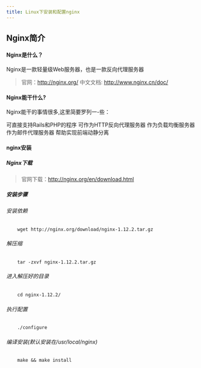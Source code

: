 ```yaml
---
title: Linux下安装和配置nginx
---
```

## Nginx简介
#### Nginx是什么？
Nginx是一款轻量级Web服务器，也是一款反向代理服务器
> 官网：http://nginx.org/
> 中文文档: http://www.nginx.cn/doc/

#### Nginx能干什么?
Nginx能干的事情很多,这里简要罗列一-些：

可直接支持Rails和PHP的程序
可作为HTTP反向代理服务器
作为负载均衡服务器
作为邮件代理服务器
帮助实现前端动静分离

#### nginx安装

##### Nginx下载
> 官网下载：http://nginx.org/en/download.html


##### 安装步骤

###### 安装依赖

```
    wget http://nginx.org/download/nginx-1.12.2.tar.gz
```

###### 解压缩

```
    tar -zxvf nginx-1.12.2.tar.gz
```
###### 进入解压好的目录

```
    cd nginx-1.12.2/
```
###### 执行配置

```
    ./configure
```
###### 编译安装(默认安装在/usr/local/nginx)

```
    make && make install
```